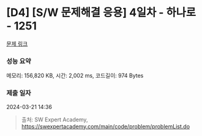 # [D4] [S/W 문제해결 응용] 4일차 - 하나로 - 1251 

[문제 링크](https://swexpertacademy.com/main/code/problem/problemDetail.do?contestProbId=AV15StKqAQkCFAYD) 

### 성능 요약

메모리: 156,820 KB, 시간: 2,002 ms, 코드길이: 974 Bytes

### 제출 일자

2024-03-21 14:36



> 출처: SW Expert Academy, https://swexpertacademy.com/main/code/problem/problemList.do